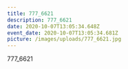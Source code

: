 ```yaml
---
title: 777_6621
description: 777_6621
date: 2020-10-07T13:05:34.648Z
event_date: 2020-10-07T13:05:34.681Z
picture: /images/uploads/777_6621.jpg
---
```

777_6621